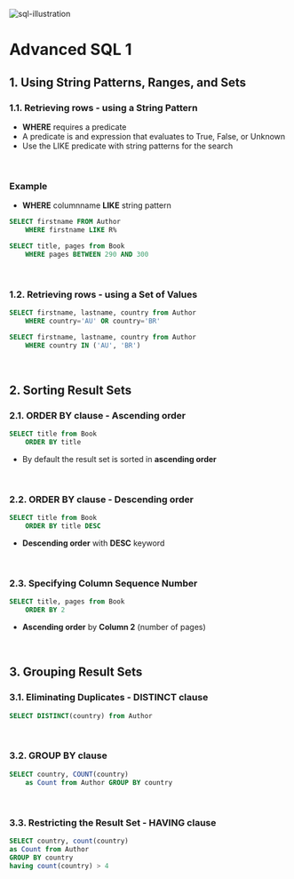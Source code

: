 ![sql-illustration](https://user-images.githubusercontent.com/61633137/103292935-3997c500-4a32-11eb-89c1-922f39bc9e14.png)

# Advanced SQL 1

## 1. Using String Patterns, Ranges, and Sets

### 1.1. Retrieving rows - using a String Pattern

- __WHERE__ requires a predicate
- A predicate is and expression that evaluates to True, False, or Unknown
- Use the LIKE predicate with string patterns for the search

<br>

### Example

- __WHERE__ columnname __LIKE__ string pattern

```sql
SELECT firstname FROM Author
	WHERE firstname LIKE R%
```

```sql
SELECT title, pages from Book
	WHERE pages BETWEEN 290 AND 300
```

<br>

### 1.2. Retrieving rows - using a Set of Values

```sql
SELECT firstname, lastname, country from Author
	WHERE country='AU' OR country='BR'
```

```sql
SELECT firstname, lastname, country from Author
	WHERE country IN ('AU', 'BR')
```

<br>

## 2. Sorting Result Sets

### 2.1. ORDER BY clause - Ascending order

```sql
SELECT title from Book
	ORDER BY title
```

- By default the result set is sorted in __ascending order__

<br>

### 2.2.  ORDER BY clause - Descending order

```sql
SELECT title from Book
	ORDER BY title DESC
```

- __Descending order__ with __DESC__ keyword

<br>

### 2.3. Specifying Column Sequence Number

```sql
SELECT title, pages from Book
	ORDER BY 2
```

- __Ascending order__ by __Column 2__ (number of pages)

<br>

## 3. Grouping Result Sets

### 3.1. Eliminating Duplicates - DISTINCT clause

```sql
SELECT DISTINCT(country) from Author
```

<br>

### 3.2. GROUP BY clause

```sql
SELECT country, COUNT(country)
	as Count from Author GROUP BY country
```

<br>

### 3.3. Restricting the Result Set - HAVING clause

```sql
SELECT country, count(country)
as Count from Author
GROUP BY country
having count(country) > 4
```

<br>